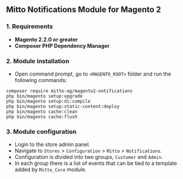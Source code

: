 ## Mitto Notifications Module for Magento 2 
### 1. Requirements

+ **Magento 2.2.0 or greater**
+ **Composer PHP Dependency Manager**

### 2. Module installation

+ Open command prompt, go to `<MAGENTO_ROOT>` folder and run the following
commands:

```
composer require mitto-ag/magento2-notifications
php bin/magento setup:upgrade
php bin/magento setup:di:compile
php bin/magento setup:static-content:deploy
php bin/magento cache:clean
php bin/magento cache:flush
```

### 3. Module configuration

+ Login to the store admin panel.
+ Navigate to `Stores` > `Configuration` > `Mitto` > `Notifications`.
+ Configuration is divided into two groups, `Customer` and `Admin`.
+ In each group there is a list of events that can be tied to a template added by `Mitto_Core` module.